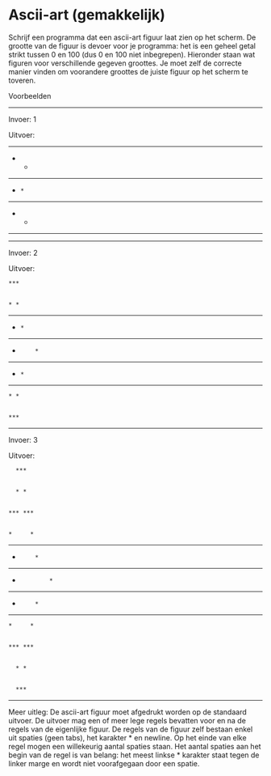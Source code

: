 # Ascii-art (gemakkelijk)

Schrijf een programma dat een ascii-art figuur laat zien op het scherm. De grootte van de figuur is devoer voor je programma: het is een geheel getal strikt tussen 0 en 100 (dus 0 en 100 niet inbegrepen). Hieronder staan wat figuren voor verschillende gegeven groottes. Je moet zelf de correcte manier vinden om voorandere groottes de juiste figuur op het scherm te toveren.


Voorbeelden

----------------------------------------------

Invoer:
1

Uitvoer:



  ***


  * *


*** ***


*     *


*** ***


  * *


  ***


---------------------------------------------------

Invoer:
2

Uitvoer:



    ***


    * *


  *** ***


  *     *


***     ***


*         *


***     ***


  *     *


  *** ***


    * *


    ***


----------------------------------------------------

Invoer:
3

Uitvoer:



      ***


      * *


    *** ***


    *     *


  ***     ***


  *         *


***         ***


*             *


***         ***


  *         *


  ***     ***


    *     *


    *** ***


      * *


      ***


---------------------------------------------------------

Meer uitleg: De ascii-art figuur moet afgedrukt worden op de standaard uitvoer. De uitvoer mag een of meer lege regels bevatten voor en na de regels van de eigenlijke figuur. De regels van de figuur zelf bestaan enkel uit spaties (geen tabs), het karakter * en newline. Op het einde van elke regel mogen een willekeurig aantal spaties staan. Het aantal spaties aan het begin van de regel is van belang: het meest linkse * karakter staat tegen de linker marge en wordt niet voorafgegaan door een spatie. 